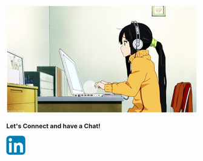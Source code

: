 <p align="center">
  <img src="Animation.gif"/>
</p>

### Let's Connect and have a Chat!

<a href="https://www.linkedin.com/in/nishattasnim5709/">
  <img height="50" src="Linkedin.png"/>
</a>
